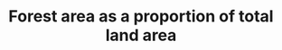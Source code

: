 ﻿---
variable_notes: null
un_designated_tier: '1'
un_custodial_agency: 'FAO  (Partnering  Agencies:  UNEP)'
target_id: '15.1'
has_metadata: true
goal_meta_link: 'http://unstats.un.org/sdgs/files/metadata-compilation/Metadata-Goal-15.pdf'
goal_meta_link_page: 2
indicator_name: Forest  area  as  a  proportion  of  total  land  area
title: Forest  area  as  a  proportion  of  total  land  area
permalink: /15-1-1/
sdg_goal: 15
layout: indicator
indicator: 15.1.1
indicator_variable: pct_forest_totland
graph: bar
graph_type_description: Bar  graph
graph_status_notes: Graphed
variable_description: null
target: >-
  By  2020,  ensure  the  conservation,  restoration  and  sustainable  use  of  terrestrial  and  inland  freshwater  ecosystems  and  their  services,  in  particular  forests,  wetlands,  mountains  and  drylands,  in  line  with  obligations  under  int
indicator_definition: "The  indicator  is  already  included  among  the  indicators  for  the  Millennium  Development  Goals  (MDG)  (indicator  7.1  \Proportion  of  land  covered  by  forest\")  .  In  order  to  provide  a  precise  definition  of  the  indicator,  it  is "
source_title: null
source_notes: null
published: true
actual_indicator_available: Forest  area  as  a  percentage  of  total  land  area
actual_indicator_available_description: >-
  Forest  area,  as  defined  and  measured  by  USDA  Forest  Service  Forest  Inventory  and  Analysis  Program,  as  a  proportion  of  total  U.S.  land  area  as  measured  by  U.S.  Census.  Both  measures  are  used  as  periodically  reported  to  UN  FAO  and  published  in  that  organization’s  Global  Forest  Resource  Assessment  (FAO  GFRA)
periodicity: 'Compiled  every  five  years,  timed  to  coincide  with  submission  to  FAO  GFRA.'
unit_of_measure: Percent
disaggregation_geography: >-
  Forest  inventory  data  is  available  at  the  state  and  county  level,  but  FAO  GFRA  reporting  is  limited  to  a  single  national  estimate.
us_method_of_computation: >-
  Total  U.S.  Forest  Area,  as  defined  and  measured  by  USDA  Forest  Service  Forest  Inventory  and  Analysis  Program  and  reported  to  UN  FAO,  is  divided  by  Total  U.S.  Area  minus  Inland  Water  Bodies,  as  defined  and  measured  by  U.S.  Census  and  reported  to  UN  FAO:  [Total  U.S.  Forest  Area]  /  [(Total  U.S.  Area)  -  (Inland  Water  Bodies)].  Resulting  measures  are  converted  from  acres  to  hectares.
comments_and_limitations: >-
  Forest  area  measures  derived  from  inventory  activities  involve  a  complex  mix  of  definitions,  sampling  protocols  and  statistical  procedures.  General  information  on  the  USDA  Forest  Service’s  Forest  Inventory  and  Analysis  program  can  be  found  at:  http://www.fia.fs.fed.us/.  A  summary  description  of  definitions  and  sampling  protocols  can  be  found  at:  http://www.treesearch.fs.fed.us/pubs/20371.  The  U.S.  forest  inventory  is  conducted  on  a  continuous  basis,  with  results  compiled  periodically,  notably  the  five  year  compilations  published  in  the  Resource  Planning  Act  Assessment  (RPA,  see:  http://www.srs.fs.usda.gov/pubs/gtr/gtr_wo091.pdf),  which  are  then  submitted  to  UN  FAO.  The  most  recent  RPA  numbers  were  compiled  for  2012  and  submitted  to  UN  FAO  for  their  2015  GFRA  report.  The  next  set  of  RPA  numbers  will  be  compiled  for  2017  and  submitted  to  FAO  for  their  2020  GFRA  report.  Inventory  results  are  sometimes  subject  to  backward  revisions,  resulting  in  minor  changes  to  previous  period  forest  area  estimates  (for  this  reason,  current  submissions  for  SDG  15.1.1  do  not  exactly  match  past  submissions  for  Millennium  Development  Goal  7.1).  Total  Land  Area  and  Inland  Water  Bodies  are  reported  by  U.S.  Census  on  a  ten  year  basis,  the  most  recent  of  which  was  for  2010  and  submitted  to  UN  FAO  for  their  2015  GFRA  report.  These  numbers  have  not  changed  considerably  over  the  last  two  decades  (FAO  GFRA  reports  identical  total  land  areas  for  1990,  2000,  2005,  2010,  and  2015).
time_period: >-
  Referenced  time  period  represents  a  snapshot  of  conditions  for  the  compilation  year,  which  typically  lags  publication  date  by  2  years.  Data  collection  is  continuous.
date_of_national_source_publication: October  2014
scheduled_update_by_national_source: 'Next  expected  agency  release:  2019'
source_agency_staff_name: Guy  Robertson
source_agency_staff_email: Grobertson02@fs.fed.us
source_agency_survey_dataset: >-
  USDA  Forest  Service;  Research  &  Development;  Inventory,  Monitoring  and  Assessment  Research
source_url: >-
  Web  source:  http://www.srs.fs.usda.gov/pubs/gtr/gtr_wo091.pdf.  Oswalt,  Sonja  N.;  Smith,  W.  Brad;  Miles,  Patrick  D.;  Pugh,  Scott  A.  2014.  Forest  Resources  of  the  United  States,  2012:  a  technical  document  supporting  the  Forest  Service  2015  update  of  the  RPA  Assessment.  Gen.  Tech.  Rep.  WO-91.  Washington,  DC:  U.S.  Department  of  Agriculture,  Forest  Service,  Washington  Office.  218  p.  See:  Table  1a.  Land  area  in  the  United  States  by  major  class,  region,  subregion,  and  State,  2012.
international_and_national_references: >-
  UN  FAO  Global  Forest  Resources  Assessment  2015:  Main  Report:  Food  and  Agriculture  Organization  of  the  United  Nations.  2016.  Global  Forest  Resources  Assessment  2015  How  are  the  world’s  forests  changing?  Second  edition.  UN  FAO,  Rome.  (http://www.fao.org/3/a-i4793e.pdf.).  U.S.  Country  Report:  http://www.fao.org/documents/card/en/c/4a446430-0b06-4d1e-b0ae-101d210787c4/.  USDA  Forest  Service,  Forest  Inventory  sampling  design  and  estimations  procedures:  Bechtold,  William  A.;  Patterson,  Paul  L.;  [Editors].  2005.  The  enhanced  forest  inventory  and  analysis  program  -  national  sampling  design  and  estimation  procedures.  Gen.  Tech.  Rep.  SRS-80.  Asheville,  NC:  U.S.  Department  of  Agriculture,  Forest  Service,  Southern  Research  Station.  85  p.  (http://www.treesearch.fs.fed.us/pubs/20371).
graph_title: US  Forest  area  as  a  percentage  of  total  land  area  
---